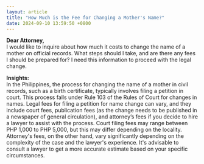 ```yaml
---
layout: article
title: "How Much is the Fee for Changing a Mother's Name?"
date: 2024-09-10 13:59:50 +0800
---
```


<p><strong>Dear Attorney,</strong><br>I would like to inquire about how much it costs to change the name of a mother on official records. What steps should I take, and are there any fees I should be prepared for? I need this information to proceed with the legal change.</p><p><strong>Insights:</strong><br>In the Philippines, the process for changing the name of a mother in civil records, such as a birth certificate, typically involves filing a petition in court. This process falls under Rule 103 of the Rules of Court for changes in names. Legal fees for filing a petition for name change can vary, and they include court fees, publication fees (as the change needs to be published in a newspaper of general circulation), and attorney’s fees if you decide to hire a lawyer to assist with the process. Court filing fees may range between PHP 1,000 to PHP 5,000, but this may differ depending on the locality. Attorney's fees, on the other hand, vary significantly depending on the complexity of the case and the lawyer's experience. It's advisable to consult a lawyer to get a more accurate estimate based on your specific circumstances.</p>